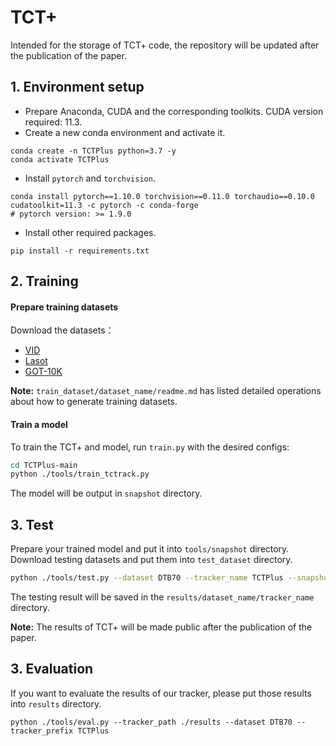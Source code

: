 # TCT+
Intended for the storage of TCT+ code, the repository will be updated after the publication of the paper.

## 1. Environment setup
* Prepare Anaconda, CUDA and the corresponding toolkits. CUDA version required: 11.3.
* Create a new conda environment and activate it.
```Shell
conda create -n TCTPlus python=3.7 -y
conda activate TCTPlus
```
* Install `pytorch` and `torchvision`.
```Shell
conda install pytorch==1.10.0 torchvision==0.11.0 torchaudio==0.10.0 cudatoolkit=11.3 -c pytorch -c conda-forge
# pytorch version: >= 1.9.0 
```

* Install other required packages.
```Shell
pip install -r requirements.txt
```

## 2. Training
#### Prepare training datasets

Download the datasets：
* [VID](http://image-net.org/challenges/LSVRC/2017/)
* [Lasot](https://paperswithcode.com/dataset/lasot)
* [GOT-10K](http://got-10k.aitestunion.com/downloads)
  
**Note:** `train_dataset/dataset_name/readme.md` has listed detailed operations about how to generate training datasets.

#### Train a model
To train the TCT+ and model, run `train.py` with the desired configs:

```bash
cd TCTPlus-main
python ./tools/train_tctrack.py
```
The model will be output in `snapshot` directory.

## 3. Test

Prepare your trained model and put it into `tools/snapshot` directory.
Download testing datasets and put them into `test_dataset` directory.
```bash 
python ./tools/test.py --dataset DTB70 --tracker_name TCTPlus --snapshot tools/snapshot/tctPlus.pth
```
The testing result will be saved in the `results/dataset_name/tracker_name` directory.

**Note:** The results of TCT+ will be made public after the publication of the paper.

## 3. Evaluation

If you want to evaluate the results of our tracker, please put those results into  `results` directory.
```
python ./tools/eval.py --tracker_path ./results --dataset DTB70 --tracker_prefix TCTPlus
```
